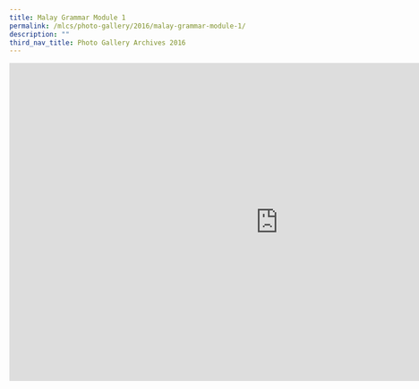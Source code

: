 ```yaml
---
title: Malay Grammar Module 1
permalink: /mlcs/photo-gallery/2016/malay-grammar-module-1/
description: ""
third_nav_title: Photo Gallery Archives 2016
---
```

<iframe allowfullscreen="true" height="569" width="960" frameborder="0" src="https://docs.google.com/presentation/d/e/2PACX-1vTaC_Qel79hOC4ysUpgV6j8p6QE1vfNSWp0oKt0yKq2e3qhiaVPfq573XSAvwLTrl-9TDn29haTTCy_/embed?start=false&amp;loop=false&amp;delayms=5000"></iframe>